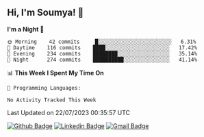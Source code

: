 ## Hi, I'm Soumya! 👋

<!--START_SECTION:waka-->
**I'm a Night 🦉** 

```text
🌞 Morning    42 commits     █░░░░░░░░░░░░░░░░░░░░░░░░   6.31% 
🌆 Daytime    116 commits    ████░░░░░░░░░░░░░░░░░░░░░   17.42% 
🌃 Evening    234 commits    ████████░░░░░░░░░░░░░░░░░   35.14% 
🌙 Night      274 commits    ██████████░░░░░░░░░░░░░░░   41.14%

```


📊 **This Week I Spent My Time On** 

```text
💬 Programming Languages: 

No Activity Tracked This Week
```


 Last Updated on 22/07/2023 00:35:57 UTC
<!--END_SECTION:waka-->

[![Github Badge](https://img.shields.io/badge/-rubyruins-grey?style=for-the-badge&logo=github&logoColor=white&link=https://github.com/rubyruins/)](https://www.github.com/rubyruins/) 
[![Linkedin Badge](https://img.shields.io/badge/-Soumya%20Parekh-0072b1?style=for-the-badge&logo=Linkedin&logoColor=white&link=https://www.linkedin.com/in/Soumya-Parekh/)](https://www.linkedin.com/in/Soumya-Parekh/) 
[![Gmail Badge](https://img.shields.io/badge/-soumyaparekh.me@gmail.com-c14438?style=for-the-badge&logo=Gmail&logoColor=white&link=mailto:soumyaparekh.me@gmail.com)](mailto:soumyaparekh.me@gmail.com) 
